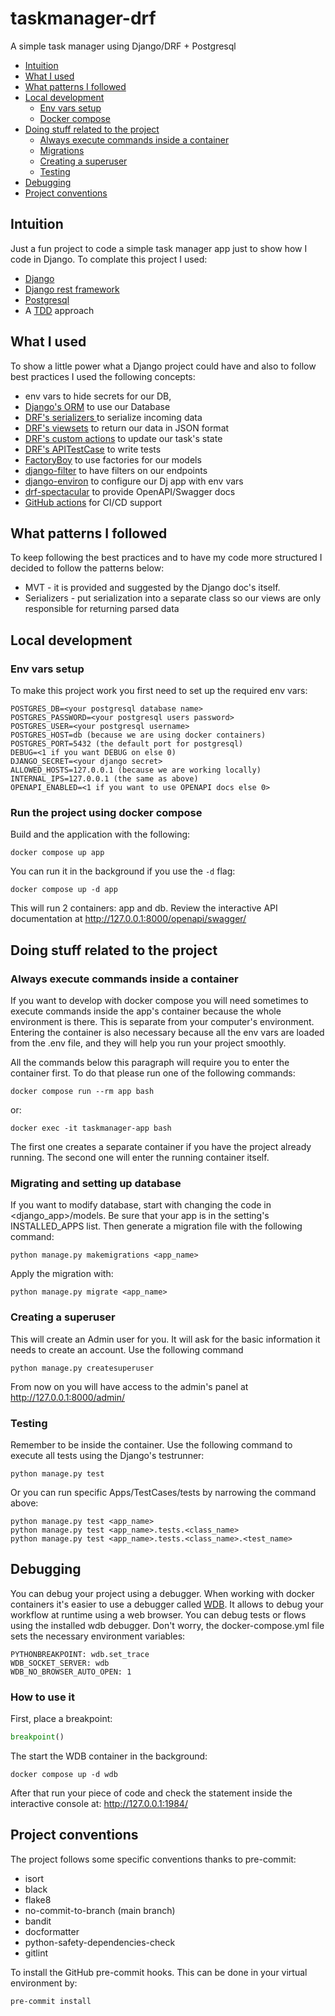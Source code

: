 # taskmanager-drf
A simple task manager using Django/DRF + Postgresql

* [Intuition](#intuition)
* [What I used](#what-i-used)
* [What patterns I followed](#what-patterns-i-followed)
* [Local development](#env-vars-setup)
    * [Env vars setup](#env-vars-setup)
    * [Docker compose](#run-the-project-using-docker-compose)
* [Doing stuff related to the project](#doing-stuff-related-to-the-project)
    * [Always execute commands inside a container](#always-execute-commands-inside-a-container)
    * [Migrations](#migrating-and-setting-up-database)
    * [Creating a superuser](#creating-a-superuser)
    * [Testing](#testing)
* [Debugging](#debugging)
* [Project conventions](#project-conventions)

## Intuition
Just a fun project to code a simple task manager app just to show how I code in Django.
To complate this project I used:
- [Django](https://www.djangoproject.com/)
- [Django rest framework](https://www.django-rest-framework.org/)
- [Postgresql](https://www.postgresql.org.pl/)
- A [TDD](https://pl.wikipedia.org/wiki/Test-driven_development) approach


## What I used
To show a little power what a Django project could have and also to follow
best practices I used the following concepts:
- env vars to hide secrets for our DB,
- [Django's ORM](https://docs.djangoproject.com/en/5.0/topics/db/queries/) to use our Database
- [DRF's serializers ](https://www.django-rest-framework.org/api-guide/serializers/) to serialize incoming data
- [DRF's viewsets](https://www.django-rest-framework.org/api-guide/viewsets/) to return our data in JSON format
- [DRF's custom actions](https://www.django-rest-framework.org/api-guide/viewsets/#marking-extra-actions-for-routing) to update our task's state
- [DRF's APITestCase](https://www.django-rest-framework.org/api-guide/testing/#api-test-cases) to write tests
- [FactoryBoy](https://factoryboy.readthedocs.io/en/stable/index.html) to use factories for our models
- [django-filter](https://django-filter.readthedocs.io/en/stable/) to have filters on our endpoints
- [django-environ](https://django-environ.readthedocs.io/en/latest/) to configure our Dj app with env vars
- [drf-spectacular](https://drf-spectacular.readthedocs.io/en/latest/) to provide OpenAPI/Swagger docs
- [GitHub actions](https://github.com/features/actions) for CI/CD support

## What patterns I followed
To keep following the best practices and to have my code more structured I decided to follow the patterns below:
- MVT - it is provided and suggested by the Django doc's itself.
- Serializers - put serialization into a separate class so our views are only responsible for returning parsed data


## Local development
### Env vars setup
To make this project work you first need to set up the required env vars:
```shell
POSTGRES_DB=<your postgresql database name>
POSTGRES_PASSWORD=<your postgresql users password>
POSTGRES_USER=<your postgresql username>
POSTGRES_HOST=db (because we are using docker containers)
POSTGRES_PORT=5432 (the default port for postgresql)
DEBUG=<1 if you want DEBUG on else 0)
DJANGO_SECRET=<your django secret>
ALLOWED_HOSTS=127.0.0.1 (because we are working locally)
INTERNAL_IPS=127.0.0.1 (the same as above)
OPENAPI_ENABLED=<1 if you want to use OPENAPI docs else 0>
```


### Run the project using docker compose
Build and the application with the following:
```shell
docker compose up app
```
You can run it in the background if you use the `-d` flag:
```shell
docker compose up -d app
```

This will run 2 containers: app and db. Review the interactive API
documentation at http://127.0.0.1:8000/openapi/swagger/


## Doing stuff related to the project
### Always execute commands inside a container
If you want to develop with docker compose you will need sometimes to execute commands
inside the app's container because the whole environment is there. This is separate from your
computer's environment. Entering the container is also necessary because all the env vars are loaded
from the .env file, and they will help you run your project smoothly.

All the commands below this paragraph will require you to enter the container first. To do that
please run one of the following commands:
```shell
docker compose run --rm app bash
```
or:
```shell
docker exec -it taskmanager-app bash
```

The first one creates a separate container if you have the project already running. The second one will
enter the running container itself.

### Migrating and setting up database
If you want to modify database, start with changing the code in <django_app>/models.
Be sure that your app is in the setting's INSTALLED_APPS list.
Then generate a migration file with the following command:
```shell
python manage.py makemigrations <app_name>
```

Apply the migration with:
```shell
python manage.py migrate <app_name>
```

### Creating a superuser
This will create an Admin user for you. It will ask for the basic information it needs to create an account.
Use the following command
```shell
python manage.py createsuperuser
```

From now on you will have access to the admin's panel at http://127.0.0.1:8000/admin/

### Testing
Remember to be inside the container. Use the following command to execute all tests using the
Django's testrunner:
```shell
python manage.py test
```
Or you can run specific Apps/TestCases/tests by narrowing the command above:
```shell
python manage.py test <app_name>
python manage.py test <app_name>.tests.<class_name>
python manage.py test <app_name>.tests.<class_name>.<test_name>
```

## Debugging
You can debug your project using a debugger. When working with docker containers it's easier to use
a debugger called [WDB](https://github.com/Kozea/wdb). It allows to debug your workflow at runtime
using a web browser. You can debug tests or flows using the installed wdb debugger.
Don't worry, the docker-compose.yml file sets the necessary environment variables:
```shell
PYTHONBREAKPOINT: wdb.set_trace
WDB_SOCKET_SERVER: wdb
WDB_NO_BROWSER_AUTO_OPEN: 1
```

### How to use it
First, place a breakpoint:
```python
breakpoint()
```
The start the WDB container in the background:
```shell
docker compose up -d wdb
```

After that run your piece of code and check the statement inside the interactive console at: http://127.0.0.1:1984/


## Project conventions
The project follows some specific conventions thanks to pre-commit:
- isort
- black
- flake8
- no-commit-to-branch (main branch)
- bandit
- docformatter
- python-safety-dependencies-check
- gitlint

To install the GitHub pre-commit hooks. This can be done in your virtual
environment by:
```shell
pre-commit install
```